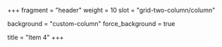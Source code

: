 +++
fragment = "header"
weight = 10
slot = "grid-two-column/column"

background = "custom-column"
force_background = true


title = "Item 4"
+++
